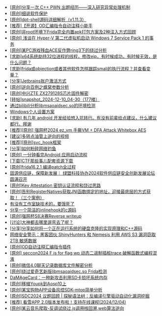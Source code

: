 + [[原创]分享一次 C++ PWN 出题经历——深入研究异常处理机制](https://bbs.kanxue.com/thread-284745.htm)
+ [[原创]细说软件保护](https://bbs.kanxue.com/thread-284629.htm)
+ [[原创]dpt-shell源码详细解析（v1.11.3）](https://bbs.kanxue.com/thread-284744.htm)
+ [[推荐]【开源】OD汇编指令自动注释小能手](https://bbs.kanxue.com/thread-284663.htm)
+ [[原创]非root环境下Frida完全内置apk打包方案及2种注入方式回顾](https://bbs.kanxue.com/thread-284482.htm)
+ [[原创] 浅谈在 Hyper-V 第二代虚拟机启动 Windows 7 Service Pack 1 的事务](https://bbs.kanxue.com/thread-284737.htm)
+ [[原创]某PC游戏残血ACE反作弊ring3下的绕过分析](https://bbs.kanxue.com/thread-284667.htm)
+ [[求助]x64系统劫持32位进程的线程，修改eip，有时候成功，有时候无效，是什么问题？](https://bbs.kanxue.com/thread-284720.htm)
+ [[求助]frida或objection或者其他软件怎样跟踪smali的执行流程？并查看变量？](https://bbs.kanxue.com/thread-284741.htm)
+ [[分享]Jetbrains账户激活方式](https://bbs.kanxue.com/thread-284298.htm)
+ [[原创]逆向百例之蜂窝参数分析](https://bbs.kanxue.com/thread-284730.htm)
+ [[原创]中兴ZTE ZX279128S芯片固件解密](https://bbs.kanxue.com/thread-276970.htm)
+ [[转帖]snapshot_2024-12-10_04-30（177楼）](https://bbs.kanxue.com/thread-270207.htm)
+ [通过bilibili分析libmsaoaidsec.so的环境检测](https://bbs.kanxue.com/thread-278282.htm)
+ [Windows个人设置方案](https://bbs.kanxue.com/thread-279234.htm)
+ [[求助] 有几年 android 开发经验想入坑转行。有没有前辈给点建议，什么建议都行。拜谢](https://bbs.kanxue.com/thread-284244.htm)
+ [[推荐][原创] 强网杯2024 ez_vm 手撕VM + DFA Attack Whitebox AES](https://bbs.kanxue.com/thread-284639.htm)
+ [[建议]多转点油管上逆向的视频](https://bbs.kanxue.com/thread-284529.htm)
+ [[推荐][原创]svc_hook框架](https://bbs.kanxue.com/thread-284713.htm)
+ [[分享]如何粉碎网络钓鱼](https://bbs.kanxue.com/thread-284747.htm)
+ [[原创] 一分钟看完Android 应用启动流程](https://bbs.kanxue.com/thread-284686.htm)
+ [[下载]CTF那些事儿配套资源下载](https://bbs.kanxue.com/thread-283930.htm)
+ [[原创]frida16.2.1 编译patch全过程](https://bbs.kanxue.com/thread-284739.htm)
+ [固源供应链，保障新发展｜ 绿盟科技协办2024软件供应链安全创新发展论坛圆满召开](https://bbs.kanxue.com/thread-284748.htm)
+ [[原创]Key Attestation 密钥认证流程和饶过思路](https://bbs.kanxue.com/thread-279799.htm)
+ [[原创]告别RegisterNatives获取JNI函数绑定的地址，迎接最底层的方式获取！（三个案例）](https://bbs.kanxue.com/thread-282707.htm)
+ [有没有工作室缺技术的，要饿死了](https://bbs.kanxue.com/thread-282738.htm)
+ [分享一个简洁的inlinehook的c源码](https://bbs.kanxue.com/thread-284749.htm)
+ [[原创]强网杯S8决赛Reverse writeup](https://bbs.kanxue.com/thread-284750.htm)
+ [[讨论]大神都去哪里遛弯去了呢？](https://bbs.kanxue.com/thread-284585.htm)
+ [[分享]分享如何将一个正在运行系统的硬盘克隆的实现原理和C++源码](https://bbs.kanxue.com/thread-284753.htm)
+ [网络安全警示：黑客团伙 ShinyHunters 和 Nemesis 利用 AWS S3 漏洞窃取 2TB 敏感数据](https://bbs.kanxue.com/thread-284751.htm)
+ [[原创]OD自动注释汇编指令插件](https://bbs.kanxue.com/thread-284557.htm)
+ [[原创] seccon2024 F is for flag wp 动态二进制插桩trace 破解函数式编程混淆](https://bbs.kanxue.com/thread-284755.htm)
+ [[原创]微信4.0聊天记录数据库文件解密分析](https://bbs.kanxue.com/thread-284417.htm)
+ [[原创]绕过爱奇艺新版libmsaoaidsec.so Frida检测](https://bbs.kanxue.com/thread-280754.htm)
+ [DaMAgeCard：一种新攻击利用SD卡损坏系统内存](https://bbs.kanxue.com/thread-284756.htm)
+ [[原创]移植Youpk到Aosp10上](https://bbs.kanxue.com/thread-282634.htm)
+ [[原创]某宝购物APP设备风控SDK-mtop简单分析](https://bbs.kanxue.com/thread-284241.htm)
+ [[原创]SDC2024 议题回顾 | 探秘语法树：反编译引擎驱动自动化漏洞挖掘](https://bbs.kanxue.com/thread-284318.htm)
+ [[推荐] 看雪APP 2.0版本发布啦！支持在线课程(2024/12/04)](https://bbs.kanxue.com/thread-260116.htm)
+ [[原创]某云音乐爬取-反调试绕过,js调用栈回溯,web算法逆向](https://bbs.kanxue.com/thread-284757.htm)
